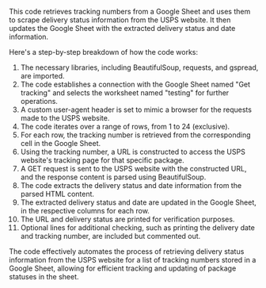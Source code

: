 This code retrieves tracking numbers from a Google Sheet and uses them to scrape delivery status information from the USPS website. It then updates the Google Sheet with the extracted delivery status and date information.

Here's a step-by-step breakdown of how the code works:
1. The necessary libraries, including BeautifulSoup, requests, and gspread, are imported.
2. The code establishes a connection with the Google Sheet named "Get tracking" and selects the worksheet named "testing" for further operations.
3. A custom user-agent header is set to mimic a browser for the requests made to the USPS website.
4. The code iterates over a range of rows, from 1 to 24 (exclusive).
5. For each row, the tracking number is retrieved from the corresponding cell in the Google Sheet.
6. Using the tracking number, a URL is constructed to access the USPS website's tracking page for that specific package.
7. A GET request is sent to the USPS website with the constructed URL, and the response content is parsed using BeautifulSoup.
8. The code extracts the delivery status and date information from the parsed HTML content.
9. The extracted delivery status and date are updated in the Google Sheet, in the respective columns for each row.
10. The URL and delivery status are printed for verification purposes.
11. Optional lines for additional checking, such as printing the delivery date and tracking number, are included but commented out.

The code effectively automates the process of retrieving delivery status information from the USPS website for a list of tracking numbers stored in a Google Sheet, allowing for efficient tracking and updating of package statuses in the sheet.
